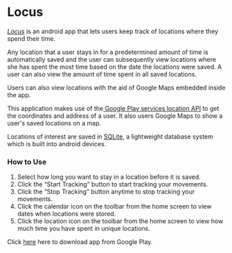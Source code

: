 # Locus
[*Locus*](https://play.google.com/store/apps/details?id=co.jibola.locus) is an android app that lets users keep track of locations where they spend their time.

Any location that a user stays in for a predetermined amount of time is automatically saved and the user can subsequently view locations where she has spent the most time based on the date the locations were saved.
A user can also view the amount of time spent in all saved locations.

Users can also view locations with the aid of Google Maps embedded inside the app.

This application makes use of the[ Google Play services location API](https://developers.google.com/android/reference/com/google/android/gms/location/package-summary) to get the coordinates and address of a user. It also users Google Maps to show a user's saved locations on a map.

Locations of interest are saved in [SQLite](http://developer.android.com/reference/android/database/sqlite/package-summary.html), a lightweight database system which is built into android devices.

### How to Use

1. Select how long you want to stay in a location before it is saved. 
2. Click the “Start Tracking” button to start tracking your movements. 
3. Click the “Stop Tracking” button anytime to stop tracking your movements. 
4. Click the calendar icon on the toolbar from the home screen to view dates when locations were stored. 
5. Click the location icon on the toolbar from the home screen to view how much time you have spent in unique locations. 
  
Click [here](https://play.google.com/store/apps/details?id=co.jibola.locus) here to download app from Google Play.
